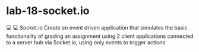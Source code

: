 # lab-18-socket.io
:computer: :computer: Socket.io Create an event driven application that simulates the basic functionality of grading an assignment using 2 client applications connected to a server hub via Socket.io, using only events to trigger actions
